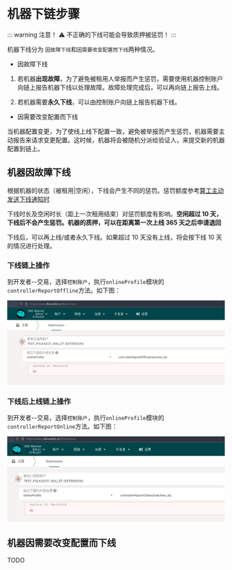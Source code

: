 # 机器下链步骤

::: warning 注意！
⚠️ 不正确的下线可能会导致质押被惩罚！
:::

机器下线分为 `因故障下线`和`因需要改变配置而下线`两种情况。

- 因故障下线

1. 若机器**出现故障**，为了避免被租用人举报而产生惩罚，需要使用机器控制账户向链上报告机器下线以处理故障。故障处理完成后，可以再向链上报告上线。

2. 若机器需要**永久下线**，可以由控制账户向链上报告机器下线。

- 因需要改变配置而下线

当机器配置变更，为了使线上线下配置一致，避免被举报而产生惩罚，机器需要主动报告来请求变更配置。这时候，机器将会被随机分派给验证人，来提交新的机器配置到链上。

## 机器因故障下线

根据机器的状态（被租用|空闲），下线会产生不同的惩罚。惩罚额度参考[算工主动发送下线通知时](https://deepbrainchain.github.io/DBC-Wiki/onchain-guide/machine-slash-model.html#_1-算工主动发送下线通知时)

下线时长及空闲时长（距上一次租用结束）对惩罚额度有影响。**空闲超过 10 天，下线后不会产生惩罚。机器的质押，可以在距离第一次上线 365 天之后申请退回**

下线后，可以再上线/或者永久下线。如果超过 10 天没有上线，将会按下线 10 天的情况进行处理。

### 下线链上操作

到开发者--交易，选择`控制账户`，执行`onlineProfile`模块的`controllerReportOffline`方法。如下图：

![](./assets/unbonding-machine.assets/1.png)

### 下线后上线链上操作

到开发者--交易，选择`控制账户`，执行`onlineProfile`模块的`controllerReportOnline`方法。如下图：

![](./assets/unbonding-machine.assets/2.png)

## 机器因需要改变配置而下线

TODO
